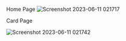 Home Page
![Screenshot 2023-06-11 021717](https://github.com/MoSaber1/Shopping-Cart/assets/136131540/82762b99-20d5-4bbb-99c4-8fa39a3fc880)

Card Page 

![Screenshot 2023-06-11 021742](https://github.com/MoSaber1/Shopping-Cart/assets/136131540/37c8afe3-65b1-48d6-8c3f-40135191bc27)
